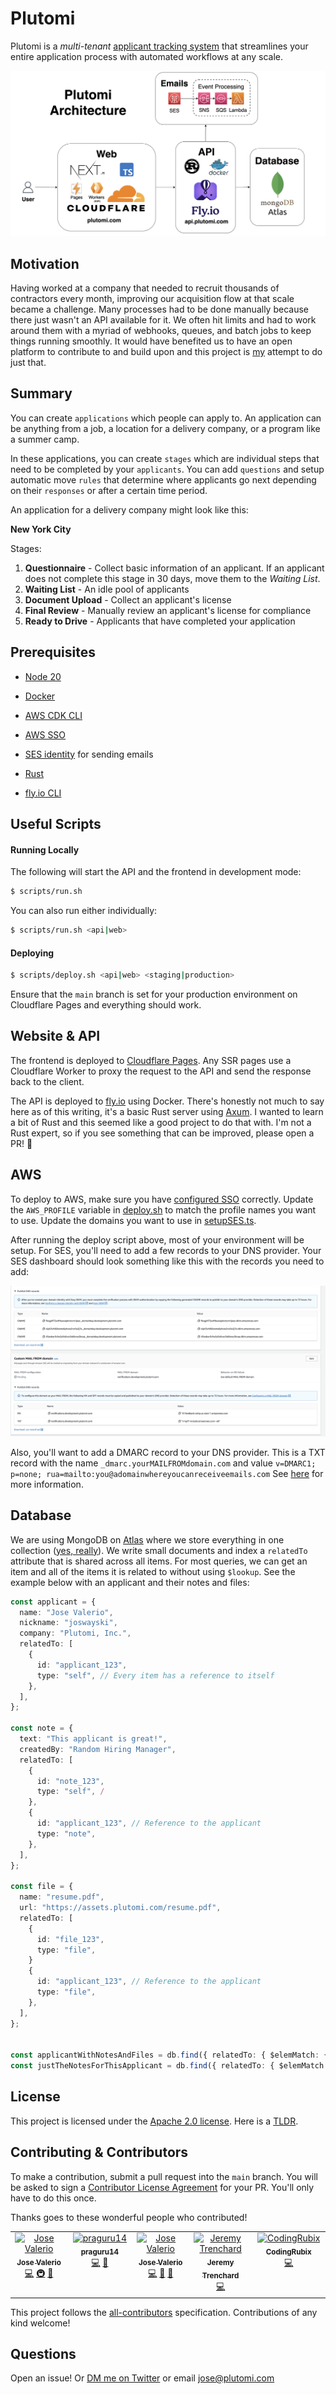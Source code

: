 # Plutomi

Plutomi is a _multi-tenant_ [applicant tracking system](https://en.wikipedia.org/wiki/Applicant_tracking_system) that streamlines your entire application process with automated workflows at any scale.

![infra](images/infra.png)

## Motivation

Having worked at a company that needed to recruit thousands of contractors every month, improving our acquisition flow at that scale became a challenge. Many processes had to be done manually because there just wasn't an API available for it. We often hit limits and had to work around them with a myriad of webhooks, queues, and batch jobs to keep things running smoothly. It would have benefited us to have an open platform to contribute to and build upon and this project is [my](https://www.linkedin.com/in/joswayski/) attempt to do just that.

## Summary

You can create `applications` which people can apply to. An application can be anything from a job, a location for a delivery company, or a program like a summer camp.

In these applications, you can create `stages` which are individual steps that need to be completed by your `applicants`. You can add `questions` and setup automatic move `rules` that determine where applicants go next depending on their `responses` or after a certain time period.

An application for a delivery company might look like this:

**New York City**

Stages:

1. **Questionnaire** - Collect basic information of an applicant. If an applicant does not complete this stage in 30 days, move them to the _Waiting List_.
2. **Waiting List** - An idle pool of applicants
3. **Document Upload** - Collect an applicant's license
4. **Final Review** - Manually review an applicant's license for compliance
5. **Ready to Drive** - Applicants that have completed your application

## Prerequisites

- [Node 20](https://nodejs.org/en/download)
- [Docker](https://docs.docker.com/get-docker/)
- [AWS CDK CLI](https://docs.aws.amazon.com/cdk/v2/guide/getting_started.html#getting_started_install)
- [AWS SSO](https://docs.aws.amazon.com/cli/latest/userguide/cli-configure-sso.html)

- [SES identity](https://us-east-1.console.aws.amazon.com/ses/home?region=us-east-1#/get-set-up) for sending emails
- [Rust](https://www.rust-lang.org/tools/install)
- [fly.io CLI](https://fly.io/docs/hands-on/install-flyctl/)

## Useful Scripts

#### Running Locally

The following will start the API and the frontend in development mode:

```bash
$ scripts/run.sh
```

You can also run either individually:

```bash
$ scripts/run.sh <api|web>
```

#### Deploying

```bash
$ scripts/deploy.sh <api|web> <staging|production>
```

Ensure that the `main` branch is set for your production environment on Cloudflare Pages and everything should work.

## Website & API

The frontend is deployed to [Cloudflare Pages](https://developers.cloudflare.com/pages/framework-guides/deploy-a-nextjs-site/). Any SSR pages use a Cloudflare Worker to proxy the request to the API and send the response back to the client.

The API is deployed to [fly.io](https://fly.io/docs/speedrun/) using Docker.
There's honestly not much to say here as of this writing, it's a basic Rust server using [Axum](https://crates.io/crates/axum). I wanted to learn a bit of Rust and this seemed like a good project to do that with. I'm not a Rust expert, so if you see something that can be improved, please open a PR! 🦀

## AWS

To deploy to AWS, make sure you have [configured SSO](https://docs.aws.amazon.com/cli/latest/userguide/cli-configure-sso.html) correctly. Update the `AWS_PROFILE` variable in [deploy.sh](deploy.sh) to match the profile names you want to use. Update the domains you want to use in [setupSES.ts](./packages/aws/lib/setupSES.ts).

After running the deploy script above, most of your environment will be setup. For SES, you'll need to add a few records to your DNS provider. Your SES dashboard should look something like this with the records you need to add:

![SES DNS Records](./images/ses-setup.png)

Also, you'll want to add a DMARC record to your DNS provider. This is a TXT record with the name `_dmarc.yourMAILFROMdomain.com` and value `v=DMARC1; p=none; rua=mailto:you@adomainwhereyoucanreceiveemails.com`
See [here](https://docs.aws.amazon.com/ses/latest/dg/send-email-authentication-dmarc.html) for more information.

## Database

We are using MongoDB on [Atlas](https://www.mongodb.com/atlas/database) where we store everything in one collection ([yes, really](https://youtu.be/eEENrNKxCdw?t=1190)). We write small documents and index a `relatedTo` attribute that is shared across all items. For most queries, we can get an item and all of the items it is related to without using `$lookup`. See the example below with an applicant and their notes and files:

```typescript
const applicant = {
  name: "Jose Valerio",
  nickname: "joswayski",
  company: "Plutomi, Inc.",
  relatedTo: [
    {
      id: "applicant_123",
      type: "self", // Every item has a reference to itself
    },
  ],
};

const note = {
  text: "This applicant is great!",
  createdBy: "Random Hiring Manager",
  relatedTo: [
    {
      id: "note_123",
      type: "self", /
    },
    {
      id: "applicant_123", // Reference to the applicant
      type: "note",
    },
  ],
};

const file = {
  name: "resume.pdf",
  url: "https://assets.plutomi.com/resume.pdf",
  relatedTo: [
    {
      id: "file_123",
      type: "file",
    }
    {
      id: "applicant_123", // Reference to the applicant
      type: "file",
    },
  ],
};


const applicantWithNotesAndFiles = db.find({ relatedTo: { $elemMatch: { id: "applicant_123" } } });
const justTheNotesForThisApplicant = db.find({ relatedTo: { $elemMatch: { id: "applicant_123", type: "notes" } } });


```

## License

This project is licensed under the [Apache 2.0 license](LICENSE). Here is a [TLDR](https://www.tldrlegal.com/license/apache-license-2-0-apache-2-0).

## Contributing & Contributors

To make a contribution, submit a pull request into the `main` branch. You will be asked to sign a [Contributor License Agreement](https://en.wikipedia.org/wiki/Contributor_License_Agreement) for your PR. You'll only have to do this once.

Thanks goes to these wonderful people who contributed!

<!-- ALL-CONTRIBUTORS-LIST:START - Do not remove or modify this section -->
<!-- prettier-ignore-start -->
<!-- markdownlint-disable -->
<table>
  <tbody>
    <tr>
      <td align="center" valign="top" width="14.28%"><a href="https://github.com/joswayski"><img src="https://avatars.githubusercontent.com/u/22891173?v=4?s=100" width="100px;" alt="Jose Valerio"/><br /><sub><b>Jose Valerio</b></sub></a><br /><a href="https://github.com/plutomi/plutomi/commits?author=joswayski" title="Code">💻</a> <a href="#infra-joswayski" title="Infrastructure (Hosting, Build-Tools, etc)">🚇</a> <a href="#maintenance-joswayski" title="Maintenance">🚧</a></td>
      <td align="center" valign="top" width="14.28%"><a href="https://github.com/praguru14"><img src="https://avatars.githubusercontent.com/u/48213609?v=4?s=100" width="100px;" alt="praguru14"/><br /><sub><b>praguru14</b></sub></a><br /><a href="https://github.com/plutomi/plutomi/commits?author=praguru14" title="Code">💻</a> <a href="#maintenance-praguru14" title="Maintenance">🚧</a></td>
      <td align="center" valign="top" width="14.28%"><a href="https://github.com/mazupicua"><img src="https://avatars.githubusercontent.com/u/37680756?v=4?s=100" width="100px;" alt="Jose Valerio"/><br /><sub><b>Jose Valerio</b></sub></a><br /><a href="https://github.com/plutomi/plutomi/commits?author=mazupicua" title="Code">💻</a> <a href="#maintenance-mazupicua" title="Maintenance">🚧</a> <a href="https://github.com/plutomi/plutomi/issues?q=author%3Amazupicua" title="Bug reports">🐛</a></td>
      <td align="center" valign="top" width="14.28%"><a href="https://github.com/Jeremyjay121"><img src="https://avatars.githubusercontent.com/u/94778748?v=4?s=100" width="100px;" alt="Jeremy Trenchard"/><br /><sub><b>Jeremy Trenchard</b></sub></a><br /><a href="https://github.com/plutomi/plutomi/commits?author=Jeremyjay121" title="Code">💻</a></td>
      <td align="center" valign="top" width="14.28%"><a href="https://github.com/CodingRubix"><img src="https://avatars.githubusercontent.com/u/94731024?v=4?s=100" width="100px;" alt="CodingRubix"/><br /><sub><b>CodingRubix</b></sub></a><br /><a href="https://github.com/plutomi/plutomi/commits?author=CodingRubix" title="Code">💻</a></td>
    </tr>
  </tbody>
</table>

<!-- markdownlint-restore -->
<!-- prettier-ignore-end -->

<!-- ALL-CONTRIBUTORS-LIST:END -->

This project follows the [all-contributors](https://github.com/all-contributors/all-contributors) specification. Contributions of any kind welcome!

## Questions

Open an issue! Or [DM me on Twitter](https://twitter.com/notjoswayski) or email jose@plutomi.com
